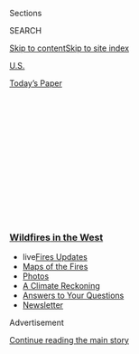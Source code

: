 <div id="app">

<div>

<div>

<div>

<div class="NYTAppHideMasthead css-1q2w90k e1suatyy0">

<div class="section css-ui9rw0 e1suatyy2">

<div class="css-eph4ug er09x8g0">

<div class="css-6n7j50">

</div>

<span class="css-1dv1kvn">Sections</span>

<div class="css-10488qs">

<span class="css-1dv1kvn">SEARCH</span>

</div>

[Skip to content](#site-content)[Skip to site
index](#site-index)

</div>

<div id="masthead-section-label" class="css-1wr3we4 eaxe0e00">

[U.S.](https://www.nytimes3xbfgragh.onion/section/us)

</div>

<div class="css-10698na e1huz5gh0">

</div>

</div>

<div id="masthead-bar-one" class="section hasLinks css-15hmgas e1csuq9d3">

<div class="css-uqyvli e1csuq9d0">

</div>

<div class="css-1uqjmks e1csuq9d1">

</div>

<div class="css-9e9ivx">

[](https://myaccount.nytimes3xbfgragh.onion/auth/login?response_type=cookie&client_id=vi)

</div>

<div class="css-1bvtpon e1csuq9d2">

[Today’s
Paper](https://www.nytimes3xbfgragh.onion/section/todayspaper)

</div>

</div>

</div>

</div>

<div data-aria-hidden="false">

<div id="site-content" data-role="main">

<div>

<div class="css-1aor85t" style="opacity:0.000000001;z-index:-1;visibility:hidden">

<div class="css-1hqnpie">

<div class="css-epjblv">

<span class="css-17xtcya">[U.S.](/section/us)</span><span class="css-x15j1o">|</span><span class="css-fwqvlz">7
People Die in West Coast
Wildfires</span>

</div>

<div class="css-k008qs">

<div class="css-1iwv8en">

<span class="css-18z7m18"></span>

<div>

</div>

</div>

<span class="css-1n6z4y">https://nyti.ms/3m8nQZx</span>

<div class="css-1705lsu">

<div class="css-4xjgmj">

<div class="css-4skfbu" data-role="toolbar" data-aria-label="Social Media Share buttons, Save button, and Comments Panel with current comment count" data-testid="share-tools">

  - 
  - 
  - 
  - 
    
    <div class="css-6n7j50">
    
    </div>

  - 

</div>

</div>

</div>

</div>

</div>

</div>

<div class="css-13pd83m">

<div class="css-l9svim">

### [<span class="css-pa1jbp"><span class="css-1rxm0ex">Wildfires</span><span class="css-1rxm0ex"> in the West</span></span>](https://www.nytimes3xbfgragh.onion/spotlight/california-wildfires?name=styln-california-wildfires&region=TOP_BANNER&block=storyline_menu_recirc&action=click&pgtype=Article&impression_id=805822c0-f52b-11ea-bf06-e35e969503ac&variant=undefined)

  - <span class="css-1qkutce"><span class="css-12clwdu">live</span>[Fires
    Updates](https://www.nytimes3xbfgragh.onion/2020/09/12/us/wildfires-live-updates.html?name=styln-california-wildfires&region=TOP_BANNER&block=storyline_menu_recirc&action=click&pgtype=Article&impression_id=805849d0-f52b-11ea-bf06-e35e969503ac&variant=undefined)</span>
  - <span class="css-1qkutce">[Maps of the
    Fires](https://www.nytimes3xbfgragh.onion/interactive/2020/us/fires-map-tracker.html?name=styln-california-wildfires&region=TOP_BANNER&block=storyline_menu_recirc&action=click&pgtype=Article&impression_id=805849d1-f52b-11ea-bf06-e35e969503ac&variant=undefined)</span>
  - <span class="css-1qkutce">[Photos](https://www.nytimes3xbfgragh.onion/article/wildfires-photos-california-oregon-washington-state.html?name=styln-california-wildfires&region=TOP_BANNER&block=storyline_menu_recirc&action=click&pgtype=Article&impression_id=805849d2-f52b-11ea-bf06-e35e969503ac&variant=undefined)</span>
  - <span class="css-1qkutce">[A Climate
    Reckoning](https://www.nytimes3xbfgragh.onion/2020/09/10/us/climate-change-california-wildfires.html?name=styln-california-wildfires&region=TOP_BANNER&block=storyline_menu_recirc&action=click&pgtype=Article&impression_id=805849d3-f52b-11ea-bf06-e35e969503ac&variant=undefined)</span>
  - <span class="css-1qkutce">[Answers to Your
    Questions](https://www.nytimes3xbfgragh.onion/article/wildfires-california-oregon-washington.html?name=styln-california-wildfires&region=TOP_BANNER&block=storyline_menu_recirc&action=click&pgtype=Article&impression_id=805849d4-f52b-11ea-bf06-e35e969503ac&variant=undefined)</span>
  - <span class="css-1qkutce">[Newsletter](https://www.nytimes3xbfgragh.onion/2020/09/09/us/california-wildfires.html?name=styln-california-wildfires&region=TOP_BANNER&block=storyline_menu_recirc&action=click&pgtype=Article&impression_id=805870e0-f52b-11ea-bf06-e35e969503ac&variant=undefined)</span>

</div>

</div>

<div id="top-wrapper" class="css-1sy8kpn">

<div id="top-slug" class="css-l9onyx">

Advertisement

</div>

[Continue reading the main
story](#after-top)

<div class="ad top-wrapper" style="text-align:center;height:100%;display:block;min-height:250px">

<div id="top" class="place-ad" data-position="top" data-size-key="top">

</div>

</div>

<div id="after-top">

</div>

</div>

<div>

<div id="sponsor-wrapper" class="css-1hyfx7x">

<div id="sponsor-slug" class="css-19vbshk">

Supported by

</div>

[Continue reading the main
story](#after-sponsor)

<div id="sponsor" class="ad sponsor-wrapper" style="text-align:center;height:100%;display:block">

</div>

<div id="after-sponsor">

</div>

</div>

<div class="css-186x18t">

</div>

<div class="css-1vkm6nb ehdk2mb0">

# 7 People Die in West Coast Wildfires

</div>

Strong winds were likely to continue to propel the extraordinary number
of fires burning in California, Oregon and Washington.

<div class="css-bn0qp euiyums0">

<div class="css-75y64v e16638kd2">

Published Sept. 9, 2020Updated Sept. 10,
2020

</div>

<div class="css-4xjgmj">

<div class="css-pvvomx" data-role="toolbar" data-aria-label="Social Media Share buttons, Save button, and Comments Panel with current comment count" data-testid="share-tools">

  - 
  - 
  - 
  - 
    
    <div class="css-6n7j50">
    
    </div>

  - 

</div>

</div>

</div>

</div>

<div class="section meteredContent css-1r7ky0e" name="articleBody" itemprop="articleBody">

<div class="css-19qgada">

### Here’s what you need to know:

  - [The death toll rises as wildfires spread at an astonishing
    rate.](#link-1a2d0777)
  - [Hundreds of homes were destroyed in Oregon, officials
    said.](#link-6e18e4e0)
  - [The sun rose, yet the sky stayed ominously dark in Northern
    California.](#link-2a88e094)
  - [‘I can’t believe this devastation’: A blaze sweeps through a small
    Washington town.](#link-150005eb)
  - [Helicopter pilots say rescue missions were the ‘toughest flying’
    they’ve ever done.](#link-64853c8a)
  - [There is a strong link between California’s wildfires and climate
    change, experts say.](#link-27c03528)

</div>

![<span class="css-16f3y1r e13ogyst0">Wildfires wreaked havoc in states
including California, Washington, Colorado and Oregon over the
weekend.</span><span class="css-cch8ym"><span class="css-1dv1kvn">Credit</span><span class="css-cnj6d5 e1z0qqy90" itemprop="copyrightHolder"><span class="css-1ly73wi e1tej78p0">Credit...</span><span>Adrees
Latif/Reuters</span></span></span>](https://static01.graylady3jvrrxbe.onion/images/2020/09/10/us/10fires-briefing-copy/10fires-briefing-copy-videoSixteenByNine3000-v4.jpg)

<div class="css-1fanzo5 StoryBodyCompanionColumn">

<div class="css-53u6y8">

## The death toll rises as wildfires spread at an astonishing rate.

At least seven people were pronounced dead in
[wildfires](https://www.nytimes3xbfgragh.onion/2020/09/10/us/wildfires-live-updates.html)
in Washington, Oregon and California on Wednesday, with blazes being
driven by high winds and fueled by recent heat waves.

A 1-year-old boy was killed in the Cold Springs Fire in northern
Washington, one person was killed near Ashland, Ore., two victims were
discovered in a vehicle east of Salem, Ore., and three people were found
dead in Butte County, Calif., according to the county sheriff’s offices.

The devastation of deaths and scorched homes came during unprecedented
fire seasons for several states in the Pacific Northwest. In Northern
California, the fast-moving [Bear
Fire](https://www.nytimes3xbfgragh.onion/2020/09/10/us/wildfires-help-ca-or-wa.html)
created apocalyptic scenes as smoke-filled air settled over the Bay Area
and produced an ominous orange glow. The blaze forced thousands of
people to flee their
homes.

</div>

</div>

<div class="css-1sngw6j">

[](https://www.nytimes3xbfgragh.onion/interactive/2020/us/fires-map-tracker.html)

<div class="css-1eoytci">

![](https://static01.graylady3jvrrxbe.onion/images/2020/09/11/us/fires-map-tracker-1599839565497/fires-map-tracker-1599839565497-articleLarge.png)

</div>

<div class="css-1rha1bf">

## California, Oregon and Washington Fire Tracking Maps

Maps showing air quality and where major fires are burning in the
Western states.

</div>

</div>

<div class="css-1fanzo5 StoryBodyCompanionColumn">

<div class="css-53u6y8">

Fires appeared even more destructive in Oregon, where officials said a
wildfire driven by 45-mile-per-hour wind gusts tore through two towns,
destroying more than a thousand homes and raising fears that some people
had not been able to escape.

</div>

</div>

<div class="css-1fanzo5 StoryBodyCompanionColumn">

<div class="css-53u6y8">

“We expect to see a great deal of loss, both in structures and in human
lives,” Gov. Kate Brown of Oregon said. “This could be the greatest loss
of human lives and property due to wildfire in our state’s history.”

In one town, Phoenix, Mayor Chris Lux estimated that 1,000 homes may
have been lost. In nearby Talent, hundreds more homes were incinerated.

“Everything is completely gone,” said Sandra Spelliscy, Talent’s city
manager.

California’s wildfire season is already the most severe in modern
history, measured by acres burned. More than 2.5 million acres of land
have burned in the state this year, nearly 20 times what had burned at
this time last year.

In Washington, Gov. Jay Inslee said that 480,000 acres had burned across
the state this week, more than almost every recent fire season. Nearly
all of the homes and municipal buildings — including the post office and
the fire station — in the small town of Malden burned to the ground.

</div>

</div>

<div class="css-1fanzo5 StoryBodyCompanionColumn">

<div class="css-53u6y8">

*\[Sign up* [*for California
Today*](https://www.nytimes3xbfgragh.onion/newsletters/california-today)*,
our daily newsletter from the Golden State.\]*

## Hundreds of homes were destroyed in Oregon, officials said.

</div>

</div>

<div class="css-79elbk" data-testid="photoviewer-wrapper">

<div class="css-z3e15g" data-testid="photoviewer-wrapper-hidden">

</div>

<div class="css-1a48zt4 ehw59r15" data-testid="photoviewer-children">

![<span class="css-16f3y1r e13ogyst0" data-aria-hidden="true">A woman
evacuated her horse and other animals from her home to the Oregon State
Fairgrounds under smoky
skies.</span><span class="css-cnj6d5 e1z0qqy90" itemprop="copyrightHolder"><span class="css-1ly73wi e1tej78p0">Credit...</span><span>Andrew
Selsky/Associated
Press</span></span>](https://static01.graylady3jvrrxbe.onion/images/2020/09/09/us/09fires-briefing-ore/merlin_176781735_2e5a97ff-d6b5-4f63-a71e-ddf66553bd54-articleLarge.jpg?quality=75&auto=webp&disable=upscale)

</div>

</div>

<div class="css-1fanzo5 StoryBodyCompanionColumn">

<div class="css-53u6y8">

About 35 wildfires fueled by hot, dry winds have burned more than
300,000 acres across Oregon, causing widespread evacuations and possibly
destroying entire communities.

Gov. Kate Brown said at a news briefing on Wednesday that some of the
towns that have been “substantially destroyed” include Detroit, in
central Oregon; Blue River and Vida, east of Eugene; and Phoenix and
Talent, in the state’s southwest. Many residents have been rescued, some
even pulled from rivers to safety, Ms. Brown said.

On Wednesday evening, Sheriff Joe Kast of Marion County said crews had
found two people dead in a vehicle from a wildfire east of Salem. He
said searchers fear that they could find more bodies as rescue efforts
continue. Sheriff Nathan Sickler of Jackson County said one fatality was
identified near the start of a fire in the Ashland area.

Chris Luz, the mayor of Phoenix, a town of about 7,000, estimated that
the area may have lost some 1,000 homes and apartment units. He said
that the downtown area was decimated, with many businesses lost, and
that the fires continued to smolder on Wednesday.

Mr. Luz said the fire had rushed into town propelled by winds of about
45 miles per hour, leaving residents with little time to evacuate. Some
people reported on social media that they were unable to get back to
their homes to get their pets. Officials had not found anyone who died
in the fire, but Mr. Luz worried that some people may not have gotten
out in time.

“It’s just devastating,” Mr. Luz said.

Hundreds of homes and other buildings were wiped out in the nearby town
of Talent, the city manager, Sandra Spelliscy, said.

</div>

</div>

<div class="css-1fanzo5 StoryBodyCompanionColumn">

<div class="css-53u6y8">

Ms. Spelliscy said residents there also had little time to evacuate,
forcing them to leave belongings behind. She said the evacuation was
complicated by traffic that had been diverted off Interstate 5 when that
highway closed. But she said police officers and other crews worked to
get people out of the city, so she was hopeful that everyone had managed
to escape in time.

That blaze, known as the Almeda Fire, was also encroaching on the city
of Medford, home to about 80,000 people.
[Videos](https://twitter.com/rajmathai/status/1303565121097064449)
posted on social media showed flaming hillsides and clouds of smoke
approaching the city’s neighborhoods.

</div>

</div>

<div class="css-cfo9c3">

</div>

<div class="css-1fanzo5 StoryBodyCompanionColumn">

<div class="css-53u6y8">

Although winds had subsided on Wednesday, the gusts were still
problematic, fire officials noted at the briefing, particularly the
winds pushing blazes forward on the west slope of the Cascades.

Officials could not provide a count for fatalities or missing people
because they have not been able to reach some of the areas hardest hit
by the fires, they said, adding that they expect the numbers to rise
over the next couple of days.

“The worst fire conditions in three decades persist,” Ms. Brown
said.

## The sun rose, yet the sky stayed ominously dark in Northern California.

</div>

</div>

![<span class="css-16f3y1r e13ogyst0">Northern California was cast in an
orange glow on Wednesday from the wildfires devastating the
area.</span><span class="css-cch8ym"><span class="css-1dv1kvn">Credit</span><span class="css-cnj6d5 e1z0qqy90" itemprop="copyrightHolder"><span class="css-1ly73wi e1tej78p0">Credit...</span><span>Jim
Wilson/The New York
Times</span></span></span>](https://static01.graylady3jvrrxbe.onion/images/2020/09/09/us/09fires-sky01alt/09fires-sky01alt-videoSixteenByNine3000.jpg)

<div class="css-1fanzo5 StoryBodyCompanionColumn">

<div class="css-53u6y8">

Hours after sunrise on Wednesday residents of the San Francisco Bay Area
waited for daylight. Instead they got only the faintest suggestion that
somewhere above the smoky skies the sun had indeed risen.

</div>

</div>

<div class="css-1fanzo5 StoryBodyCompanionColumn">

<div class="css-53u6y8">

Some called it a nuclear winter. Cars kept their headlights on. Offices
towers in San Francisco, where the smoke is mixing with fog, were
illuminated as if in the middle of the night.

</div>

</div>

<div class="css-cfo9c3">

</div>

<div class="css-1fanzo5 StoryBodyCompanionColumn">

<div class="css-53u6y8">

Across Northern California huge plumes of smoke from a fire that blasted
through the foothills of the Sierra Nevada sent giant plumes of smoke
high into the atmosphere, blotting out the sun.

The Bear Fire added to the smoke already pumped into the atmosphere by
the more than 20 large fires burning across California. Craig Shoemaker,
a meteorologist with the National Weather Service in Sacramento, said
the massive volume of smoke rose up to 40,000 feet overnight.

“We have a huge cloud of ash and ice,” he said, adding that it resembled
thunderstorm clouds.

Fires are essentially creating their own weather, Mr. Shoemaker said.

“Without the smoke it would be a clear day,” he said. “This is all
generated from the fires.”

The Bear Fire grew overnight at an astonishing rate of a thousand acres
every half-hour as it bore down on communities surrounding Oroville. It
was burning in some of the same areas as the Camp Fire in 2018, which
destroyed the town of Paradise.

On Wednesday evening, Sheriff Kory L. Honea of Butte County said in a
news conference that crews had found three people dead in the county —
two of them in the same
location.

</div>

</div>

<div>

</div>

<div class="css-1fanzo5 StoryBodyCompanionColumn">

<div class="css-53u6y8">

## ‘I can’t believe this devastation’: A blaze sweeps through a small Washington town.

</div>

</div>

<div class="css-79elbk" data-testid="photoviewer-wrapper">

<div class="css-z3e15g" data-testid="photoviewer-wrapper-hidden">

</div>

<div class="css-1a48zt4 ehw59r15" data-testid="photoviewer-children">

<div class="css-1xdhyk6 erfvjey0">

<span class="css-1ly73wi e1tej78p0">Image</span>

<div class="css-zjzyr8">

<div data-testid="lazyimage-container" style="height:268.73333333333335px">

</div>

</div>

</div>

<span class="css-16f3y1r e13ogyst0" data-aria-hidden="true">Homes were
destroyed by wildfire in Malden,
Wash.</span><span class="css-cnj6d5 e1z0qqy90" itemprop="copyrightHolder"><span class="css-1ly73wi e1tej78p0">Credit...</span><span>Jesse
Tinsley/The Spokesman-Review, via Associated Press</span></span>

</div>

</div>

<div class="css-1fanzo5 StoryBodyCompanionColumn">

<div class="css-53u6y8">

The wildfires that ripped through eastern and central Washington this
week devastated communities, killing a 1-year-old and leaving the boy’s
parents with third-degree
burns.

<div class="css-1o1i25" data-role="complementary" data-aria-labelledby="storyline-latest-updates">

<div class="css-13hf6pj">

<div class="css-8l22nw">

[Wildfires in the West
›](https://www.nytimes3xbfgragh.onion/spotlight/california-wildfires)

</div>

## [Live Updates](https://www.nytimes3xbfgragh.onion/2020/09/12/us/wildfires-live-updates.html)

<div class="css-1wvsuyz">

<span>Updated </span>

<div class="css-ki347z">

<span class="css-1stvlmo">Sept. 12, 2020, 2:53 p.m.
ET</span><span class="css-kpxlkr"></span>

</div>

<span class="css-1dv1kvn" data-aria-live="polite"></span>

</div>

  - [President Trump will visit California on Monday after destructive
    fires.](https://www.nytimes3xbfgragh.onion/2020/09/12/us/wildfires-live-updates.html#link-f3961ff)
  - [Shifting weather may improve firefighting conditions on the West
    Coast.](https://www.nytimes3xbfgragh.onion/2020/09/12/us/wildfires-live-updates.html#link-7e503ae9)
  - [Oregon’s fire marshal is temporarily replaced as firefighters
    battle
    blazes.](https://www.nytimes3xbfgragh.onion/2020/09/12/us/wildfires-live-updates.html#link-5e4c548d)

<div id="storyline-survey-latest-updates" class="css-l2wsxq styln-survey-component">

</div>

</div>

</div>

Among the hardest-hit places was the old railroad town of Malden, where
deputies rushed through the streets and screamed for residents to flee
as the flames roared toward town. By Tuesday afternoon, most of the
town’s homes were destroyed, along with City Hall, the post office,
the library and the fire station.

“I’ve seen this kind of loss before, dozens of times,” said Royle Hehr,
a resident who used to run a flood and fire restoration business in
Arizona. “I’ve worked with people who lost everything. I can’t believe
this devastation.”

On Wednesday, volunteers handed out doughnuts and bottled water.
Portable toilets and hand-washing stations were set up as wispy tails of
smoke from smoldering debris — homes, outbuildings, trees, vegetation
and power poles — corkscrewed into the late-summer skies.

Four miles down the two-lane county road, three or four large grain
bins, filled with recently harvested wheat, continued to burn. One had
split open, its commodity ablaze on the ground like sawdust logs.

</div>

</div>

<div class="css-1fanzo5 StoryBodyCompanionColumn">

<div class="css-53u6y8">

In northern Washington, a 1-year-old boy was killed in the Cold Springs
Fire after the child and his parents attempted to flee their property,
the Okanogan County Sheriff’s Office said. The family was found along
the bank of the Columbia River on Wednesday morning, and the parents
were flown to a hospital in Seattle with third-degree burns.

“It’s an extreme tragedy for any loss of life,” Sheriff Tony Hawley
said.

</div>

</div>

<div>

</div>

<div class="css-1fanzo5 StoryBodyCompanionColumn">

<div class="css-53u6y8">

## Helicopter pilots say rescue missions were the ‘toughest flying’ they’ve ever done.

</div>

</div>

<div class="css-79elbk" data-testid="photoviewer-wrapper">

<div class="css-z3e15g" data-testid="photoviewer-wrapper-hidden">

</div>

<div class="css-1a48zt4 ehw59r15" data-testid="photoviewer-children">

<div class="css-1xdhyk6 erfvjey0">

<span class="css-1ly73wi e1tej78p0">Image</span>

<div class="css-zjzyr8">

<div data-testid="lazyimage-container" style="height:271.31111111111113px">

</div>

</div>

</div>

<span class="css-16f3y1r e13ogyst0" data-aria-hidden="true">Dozens of
people were evacuated by a California National Guard helicopter on
Saturday after being trapped by the Creek Fire in the Sierra National
Forest.</span><span class="css-cnj6d5 e1z0qqy90" itemprop="copyrightHolder"><span class="css-1ly73wi e1tej78p0">Credit...</span><span>California
National Guard, via EPA/Shutterstock</span></span>

</div>

</div>

<div class="css-1fanzo5 StoryBodyCompanionColumn">

<div class="css-53u6y8">

The California National Guard is routinely called to help with
search-and-rescue operations on land and at sea, but members of the
Guard say they have seen nothing like this.

In a scene that played out multiple times over the weekend and into
Tuesday afternoon, the National Guard airlifted hundreds of civilians
out of the Sierra National Forest, their exits trapped by a dense ring
of fire.

Pilots involved in the rescues said it was the most harrowing flying
they have done in their careers. Crew members became nauseated from the
smoke. They flew up a valley in strong winds, surpassing ridgelines
illuminated by fire. They contemplated turning back.

As of noon on Tuesday, 362 people and at least 16 dogs had been
evacuated by air from burning forests of cedar and ponderosa pine. The
Creek Fire, which ignited on Friday evening, had burned 143,929 acres —
five times the size of San Francisco — and was still raging out of
control. It is one of more than 20 wildfires in California.

</div>

</div>

<div class="css-1fanzo5 StoryBodyCompanionColumn">

<div class="css-53u6y8">

“Every piece of vegetation as far as you could see around that lake was
on fire,” Chief Warrant Officer Kipp Goding, the pilot of a Blackhawk
helicopter, said in a briefing.

“I’ve been flying for 25 years,” he said, removing a cloth mask to
speak. “We get occasionally shot at overseas during missions. It’s
definitely by far the toughest flying that I’ve ever done,” he said of
the rescue missions in California.

Chief Warrant Officer Joseph Rosamond, the pilot of the Chinook, said in
an interview on Tuesday that as someone born and raised in the state,
the fires were particularly affecting.

“It’s really sad that California has to go through all these disasters —
it seems like one after another,” he said. Over the past four years, the
state has suffered fires, flooding, mudslides and an earthquake on the
edge of the desert.

“As a citizen of California it gets really draining,” he
said.

</div>

</div>

<div>

</div>

<div class="css-1fanzo5 StoryBodyCompanionColumn">

<div class="css-53u6y8">

## There is a strong link between California’s wildfires and climate change, experts say.

</div>

</div>

![<span class="css-16f3y1r e13ogyst0">Gov. Gavin Newsom of California
discussed the state’s efforts to curb wildfires over the holiday
weekend, and emphasized that most wildfires are
avoidable.</span><span class="css-cch8ym"><span class="css-1dv1kvn">Credit</span><span class="css-cnj6d5 e1z0qqy90" itemprop="copyrightHolder"><span class="css-1ly73wi e1tej78p0">Credit...</span><span>Etienne
Laurent/EPA, via
Shutterstock</span></span></span>](https://static01.graylady3jvrrxbe.onion/images/2020/09/08/us/08fire-vid02/08fire-vid02-videoSixteenByNine3000.jpg)

<div class="css-1fanzo5 StoryBodyCompanionColumn">

<div class="css-53u6y8">

While California’s climate has always made the state prone to fires,
[the link between human-caused climate change and bigger fires is
inextricable](https://agupubs.onlinelibrary.wiley.com/doi/full/10.1029/2019EF001210),
said Park Williams, a bioclimatologist at Columbia University’s
Lamont-Doherty Earth Observatory. “This climate change connection is
straightforward: Warmer temperatures dry out fuels,” he said. “In areas
with abundant and very dry fuels, all you need is a spark.”

</div>

</div>

<div class="css-1fanzo5 StoryBodyCompanionColumn">

<div class="css-53u6y8">

“In pretty much every single way, a perfect recipe for fire is just kind
of written in California,” Dr. Williams said. “Nature creates the
perfect conditions for fire, as long as people are there to start the
fires. But then climate change, in a few different ways, seems to also
load the dice toward more fire in the future.”

Even if the conditions are right for a wildfire, you still need
something or someone to ignite it. Sometimes the trigger is nature, like
the unusual lightning strikes that set off the L.N.U. Lightning Complex
fires in August, but more often than not humans are responsible, said
Nina S. Oakley, a research scientist at the Scripps Institution of
Oceanography.

Whether it is downed power lines or the fire ignited last weekend by
smoke-generating fireworks [as part of a gender-reveal
party](https://www.nytimes3xbfgragh.onion/2020/09/07/us/gender-reveal-party-wildfire.html),
humans tend to play a part — and not just in the initial trigger of a
blaze, she said.

“You also have the human contribution to wildfire,” which includes the
warming that has been caused by greenhouse gas emissions and the
accompanying increased drying, as well as forest policies that involved
suppressing fires instead of letting some burn, leaving fuel in place.
Those factors, she said, are “contributing to creating a situation
favorable to wildfire.”

Gov. Gavin Newsom, who has often held up California as an example of the
consequences of climate change, said on Tuesday that he had “no patience
for climate change deniers.”

“Never have I felt more of a sense of obligation and a sense of purpose
to maintain California’s leadership not only nationally but
internationally to face climate change head on,” he said.

</div>

</div>

<div>

</div>

<div class="css-1fanzo5 StoryBodyCompanionColumn">

<div class="css-53u6y8">

Reporting was contributed by Mike Baker, Nicholas Bogel-Burroughs, Coral
Davenport, Thomas Fuller, Giulia McDonnell Nieto del Rio, Sarah Mervosh,
John Schwartz, Jeanna Smialek, Lucy Tompkins and Will Wright

</div>

</div>

<div>

</div>

</div>

<div>

</div>

<div>

</div>

<div>

</div>

<div>

<div id="bottom-wrapper" class="css-1ede5it">

<div id="bottom-slug" class="css-l9onyx">

Advertisement

</div>

[Continue reading the main
story](#after-bottom)

<div id="bottom" class="ad bottom-wrapper" style="text-align:center;height:100%;display:block;min-height:90px">

</div>

<div id="after-bottom">

</div>

</div>

</div>

</div>

</div>

## Site Index

<div>

</div>

## Site Information Navigation

  - [© <span>2020</span> <span>The New York Times
    Company</span>](https://help.nytimes3xbfgragh.onion/hc/en-us/articles/115014792127-Copyright-notice)

<!-- end list -->

  - [NYTCo](https://www.nytco.com/)
  - [Contact
    Us](https://help.nytimes3xbfgragh.onion/hc/en-us/articles/115015385887-Contact-Us)
  - [Work with us](https://www.nytco.com/careers/)
  - [Advertise](https://nytmediakit.com/)
  - [T Brand Studio](http://www.tbrandstudio.com/)
  - [Your Ad
    Choices](https://www.nytimes3xbfgragh.onion/privacy/cookie-policy#how-do-i-manage-trackers)
  - [Privacy](https://www.nytimes3xbfgragh.onion/privacy)
  - [Terms of
    Service](https://help.nytimes3xbfgragh.onion/hc/en-us/articles/115014893428-Terms-of-service)
  - [Terms of
    Sale](https://help.nytimes3xbfgragh.onion/hc/en-us/articles/115014893968-Terms-of-sale)
  - [Site
    Map](https://spiderbites.nytimes3xbfgragh.onion)
  - [Help](https://help.nytimes3xbfgragh.onion/hc/en-us)
  - [Subscriptions](https://www.nytimes3xbfgragh.onion/subscription?campaignId=37WXW)

</div>

</div>

</div>

</div>
